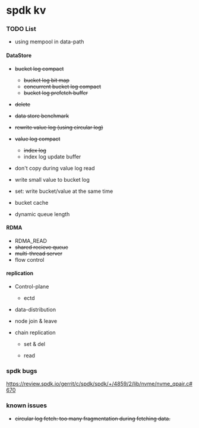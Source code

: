 # spdk kv

### TODO List

+ using mempool in data-path

#### DataStore
+ ~~bucket log compact~~

    + ~~bucket log bit map~~ 
    + ~~concurrent bucket log compact~~
    + ~~bucket log prefetch buffer~~

+ ~~delete~~
+ ~~data store benchmark~~
+ ~~rewrite value log (using circular log)~~
+ ~~value log compact~~

    + ~~index log~~
    + index log update buffer

+ don't copy during value log read
+ write small value to bucket log
+ set: write bucket/value at the same time
+ bucket cache
+ dynamic queue length


#### RDMA
+ RDMA_READ
+ ~~shared recieve queue~~
+ ~~multi-thread server~~
+ flow control

#### replication
+ Control-plane

    + ectd

+ data-distribution
+ node join & leave
+ chain replication

    + set & del

    + read

### spdk bugs

https://review.spdk.io/gerrit/c/spdk/spdk/+/4859/2/lib/nvme/nvme_qpair.c#670

### known issues

+ ~~circular log fetch: too many fragmentation during fetching data.~~